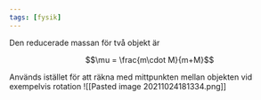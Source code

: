 ```yaml
---
tags: [fysik]
---
```

Den reducerade massan för två objekt är

$$\mu = \frac{m\cdot M}{m+M}$$

Används istället för att räkna med mittpunkten mellan objekten vid exempelvis rotation
![[Pasted image 20211024181334.png]]